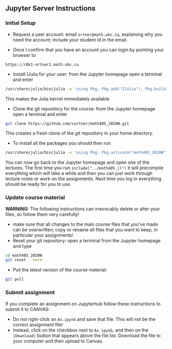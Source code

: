 
## Jupyter Server Instructions 

### Initial Setup 

* Request a user account: email `ortner@math.ubc.ca`, explaining why you need 
the account; include your student id in the email.

* Once I confirm that you have an account you can login by pointing your browser to 
```
https://r8k1-ortner1.math.ubc.ca
```

* Install IJulia for your user: from the Jupyter homepage open a terminal and enter
```bash
/usr/share/julia/bin/julia -e 'using Pkg; Pkg.add("IJulia"); Pkg.build("IJulia"); using IJulia'
```
This makes the Julia kernel immediately available

* Clone the git repository for the course: from the Jupyter homepage open a terminal and enter
```bash
git clone https://github.com/cortner/math405_2020W.git
``` 
This creates a fresh clone of the git repository in your home directory.

* To install all the packages you  should then run 
```bash
/usr/share/julia/bin/julia -e 'using Pkg; Pkg.activate("math405_2020W"); Pkg.instantiate()'
```

You can now go back to the Jupyter homepage and open one of the lectures. 
The first time you run `include("../math405.jl")` it will precompile everything 
which will take a while and then you can just work through lecture notes 
or work on the assignments. Next time you log in everything should be ready for 
you to use. 


### Update course material 

**WARNING:** The following instructions can irrevocably delete or alter 
your files, so follow them very carefully!

* make sure that all changes to the main course files that you've made can be 
overwritten; copy or rename all files that you want to keep, in particular 
your assignments! 
* Reset your git repository: open a terminal from the Jupyter homepage  and type 
```bash
cd math405_2020W
git reset --hard 
``` 
* Pull the latest version of the course material:
```bash
git pull
```

### Submit assignment 

If  you complete an assignment on Jupyterhub follow these instructions to 
submit it to CANVAS: 
* Do not right-click on `Ax.ipynb` and save that file. This will not be 
the correct assignment file!
* Instead, click on the checkbox next to `Ax.ipynb`, and then on the 
`[Download]` button that appears above the file list. Download the file 
to your computer and then upload to Canvas.